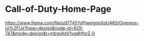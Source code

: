 # Call-of-Duty-Home-Page


https://www.figma.com/file/u97T45YsPiweigneXqU48S/Oneness-Ui%2FUx?type=design&node-id=929-747&mode=design&t=mbgvAnV1vgdHforZ-0
